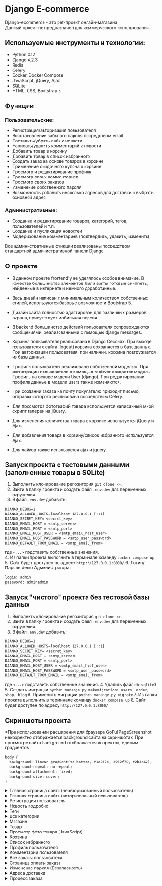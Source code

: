 # Django E-commerce
Django-ecommerce - это pet-проект онлайн-магазина.  
Данный проект не предназначен для коммерческого использования. 

## Используемые инструменты и технологии:
- Python 3.12
- Django 4.2.3
- Redis
- Celery
- Docker, Docker Compose
- JavaScript, jQuery, Ajax
- SQLite
- HTML, CSS, Bootstrap 5

## Функции
### Пользовательские:
- Регистрация/авторизация пользователя
- Восстановление забытого пароля посредством email
- Поставить/убрать лайк к новости
- Написать/удалить комментарий к новости
- Добавить товар в корзину
- Добавить товар в список избранного
- Создать заказ на основе товаров в корзине
- Применение скидочного купона к корзине
- Просмотр и редактирование профиля
- Просмотр своих комментариев
- Просмотр своих заказов
- Изменение собственного пароля
- Возможность добавить несколько адресов для доставки и выбрать основной адрес
  
### Административные:
- Создание и редактирование товаров, категорий, тегов, пользователей и т.п.
- Создание и публикация новостей
- Модерирование комментариев (подтвердить, удалить, изменить)  
  
Все административные функции реализованы посредством стандартной административной панели Django
  
## О проекте
- В данном проекте frontend'у не уделялось особое внимание. В качестве большинства элементов были взяты готовые сниппеты, найденные в интернете и немного доработанные.
- Весь дизайн написан с минимальным количеством собственных стилей, используются базовые возможности Bootstrap 5.
- Дизайн сайта полностью адаптирован для различных размеров экрана, присутствует мобильная версия.  

- В backend большинство действий пользователя сопровождаются сообщениями, реализованными с помощью django messages.
- Корзина пользователя реализована в Django Сессиях. При выходе пользователя с сайта (logout) корзина сохраняется в базе данных. При авторизации пользователя, при наличии, корзина подгружается из базы данных.
- Профили пользователя реализованы собственной моделью. При регистрации пользователя с помощью reciever создается модель Профиль на основе модели User (django). При редактировании профиля данные в модели users также изменяются.
- При создании заказа на почту покупателю приходит письмо, отправка которого реализована посредством Celery.
- Для просмотра фотографий товара используется написанный мной скрипт галереи на jQuery.
- Для изменения количества товара в корзине используется jQuery и Ajax.
- Для добавления товара в корзину/список избранного используется Ajax.
- Для лайков также используется ajax и jquery.

## Запуск проекта с тестовыми данными (заполненные товары в SQLite)
1. Выполнить клонирование репозитория ```git clone <>```.
2. Зайти в папку проекта и создать файл ```.env.dev``` для переменных окружения.
3. В файл ```.env.dev``` добавить:  
```
DJANGO_DEBUG=1
DJANGO_ALLOWED_HOSTS=localhost 127.0.0.1 [::1]
DJANGO_SECRET_KEY= <secret_key>
DJANGO_EMAIL_HOST = <smtp_server>
DJANGO_EMAIL_PORT = <smtp_port>
DJANGO_EMAIL_HOST_USER = <smtp_email_host_user>
DJANGO_EMAIL_HOST_PASSWORD = <smtp_user_password>
DJANGO_DEFAULT_FROM_EMAIL = <smtp_email_from>
```
где ```<...>``` подставить собственные значения.  
4. Из папки проекта выполнить в терминале команду ```docker compose up```
5. Сайт будет доступен по адресу ```http://127.0.0.1:8000/```
6. Логин/Пароль demo Администратора:

```
login: admin
password: adminadmin
```


## Запуск "чистого" проекта без тестовой базы данных
1. Выполнить клонирование репозитория ```git clone <>```.
2. Зайти в папку проекта и создать файл ```.env.dev``` для переменных окружения.
3. В файл ```.env.dev``` добавить:  
```
DJANGO_DEBUG=1
DJANGO_ALLOWED_HOSTS=localhost 127.0.0.1 [::1]
DJANGO_SECRET_KEY= <secret_key>
DJANGO_EMAIL_HOST = <smtp_server>
DJANGO_EMAIL_PORT = <smtp_port>
DJANGO_EMAIL_HOST_USER = <smtp_email_host_user>
DJANGO_EMAIL_HOST_PASSWORD = <smtp_user_password>
DJANGO_DEFAULT_FROM_EMAIL = <smtp_email_from>
```
где ```<...>``` подставить собственные значения.
4. Удалить файл ```db.sqlite3```
5. Создать миграции ```python manange.py makemigrations users, order, shop, blog```
6. Применить миграции ```python manange.py migrate```
7. Из папки проекта выполнить в терминале команду ```docker compose up```
8. Сайт будет доступен по адресу ```http://127.0.0.1:8000/```

## Скриншоты проекта

*При использовании расширения для браузера GoFullPageScreenshot некорректно отображается background сайта на скриншотах. При просмотре сайта background отображается корректно, единым градиентом
```
body {
  background: linear-gradient(to bottom, #1a237e, #232f70, #2b3a62);
  background-repeat: no-repeat;
  background-attachment: fixed;
  background-size: cover;
}
```

<details>
  <summary>Главная страница сайта (неавторизованный пользователь)</summary>

  ![Скриншот](github/img/1.png)
</details>
<details>
  <summary>Главная страница сайта (авторизованный пользователь)</summary>
  
  ![Скриншот](github/img/2.png)
</details>

<details>
  <summary>Регистрация пользователя</summary>
  
  ![Скриншот](github/img/30.png)
</details>

<details>
  <summary>Новость подробно</summary>
  
  ![Скриншот](github/img/27.png)
</details>

<details>
  <summary>Теги</summary>
  Для разноцветных кнопок применен django filter написанный мною
  
  ![Скриншот](github/img/3.png)
</details>

<details>
  <summary>Все категории</summary>
  Для разноцветных кнопок применен django filter написанный мною
  
  ![Скриншот](github/img/4.png)
</details>

<details>
  <summary>Магазин</summary>
  
![Скриншот](github/img/5.png)
  
Фильтры
      
![Скриншот](github/img/6.png)
  
Полная страница с 10 товарами

![Скриншот](github/img/9.png)

</details>

<details>
  <summary>Товар</summary>
  
  ![Скриншот](github/img/7.png)

  ![Скриншот](github/img/8.png)
</details>

<details>
  <summary>Просмотр фото товара (JavaScript)</summary>
  
  ![Скриншот](github/img/28.png)

  ![Скриншот](github/img/29.png)
</details>


<details>
  <summary>Корзина</summary>
  
![Скриншот](github/img/10.png)
  
  Примененный купон

![Скриншот](github/img/11.png)
</details>

<details>
  <summary>Список избранного</summary>
  
![Скриншот](github/img/12.png)
</details>

<details>
  <summary>Профиль пользователя</summary>
  
![Скриншот](github/img/13.png)
</details>

<details>
  <summary>Комментарии пользователя</summary>
  
![Скриншот](github/img/14.png)
</details>

<details>
  <summary>Все заказы пользователя</summary>
  
![Скриншот](github/img/15.png)
</details>

<details>
  <summary>Страница оплаты заказа</summary>
  Неоплаченный заказ

![Скриншот](github/img/16.png)
  
  Оплаченный заказ

![Скриншот](github/img/17.png)
  
  Неоплаченный заказ с примененным купоном

![Скриншот](github/img/18.png)  
</details>

<details>
  <summary>Изменение пароля (Безопасность)</summary>
  
![Скриншот](github/img/19.png)
</details>

<details>
  <summary>Адреса доставки</summary>
  
![Скриншот](github/img/20.png)
  
  Добавление адреса
 ![Скриншот](github/img/21.png) 
  
  Редактирование адреса

 ![Скриншот](github/img/22.png) 
</details>

<details>
  <summary>Процесс заказа</summary>
  Корзина
  
![Скриншот](github/img/23.png)
  
  Checkout
 ![Скриншот](github/img/24.png) 
  
  Оплата заказа

 ![Скриншот](github/img/25.png) 
  
  Оплаченный заказ

 ![Скриншот](github/img/26.png) 

</details>

<link rel="stylesheet" href="github/styles.css">
